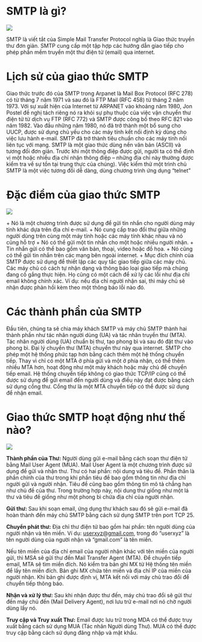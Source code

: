 # SMTP là gì?
<p>
  <img src="https://wikimaytinh.com/wp-content/uploads/smtp-la-gi-giao-thuc-truyen-thu-don-gian.jpg">
  </p>
  SMTP là viết tắt của Simple Mail Transfer Protocol nghĩa là Giao thức truyền thư đơn giản. SMTP cung cấp một tập hợp các hướng dẫn giao tiếp cho phép phần mềm truyền một thư điện tử (email) qua internet.

# Lịch sử của giao thức SMTP
Giao thức trước đó của SMTP trong Arpanet là Mail Box Protocol (RFC 278) có từ tháng 7 năm 1971 và sau đó là FTP Mail (RFC 458) từ tháng 2 năm 1973. Với sự xuất hiện của Internet từ ARPANET vào khoảng năm 1980, Jon Postel đề nghị tách riêng nó ra khỏi sự phụ thuộc của việc vận chuyển thư điện tử từ dịch vụ FTP (RFC 772) và SMTP được công bố theo RFC 821 vào năm 1982.
Vào đầu những năm 1980, nó đã trở thành một bổ sung cho UUCP, được sử dụng chủ yếu cho các máy tính kết nối định kỳ dùng cho việc lưu hành e-mail. SMTP đã trở thành tiêu chuẩn cho các máy tính nối liên tục với mạng. 
SMTP là một giao thức dùng nền văn bản (ASCII) và tương đối đơn giản. Trước khi một thông điệp được gửi, người ta có thể định vị một hoặc nhiều địa chỉ nhận thông điệp – những địa chỉ này thường được kiểm tra về sự tồn tại trung thực của chúng). Việc kiểm thử một trình chủ SMTP là một việc tương đối dễ dàng, dùng chương trình ứng dụng “telnet”

# Đặc điểm của giao thức SMTP
<p>
  <img src="https://wikimaytinh.com/wp-content/uploads/smtp-la-gi-giao-thuc-truyen-thu-don-gian-mohinh.jpg"> 
  </p>
  + Nó là một chương trình được sử dụng để gửi tin nhắn cho người dùng máy tính khác dựa trên địa chỉ e-mail.
  + Nó cung cấp trao đổi thư giữa những người dùng trên cùng một máy tính hoặc các máy tính khác nhau và nó cũng hỗ trợ 
  + Nó có thể gửi một tin nhắn cho một hoặc nhiều người nhận.
  + Tin nhắn gửi có thể bao gồm văn bản, thoại, video hoặc đồ họa. 
  + Nó cũng có thể gửi tin nhắn trên các mạng bên ngoài internet. 
  + Mục đích chính của SMTP được sử dụng để thiết lập các quy tắc giao tiếp giữa các máy chủ. Các máy chủ có cách tự nhận dạng và thông báo loại giao tiếp mà chúng đang cố gắng thực hiện. Họ cũng có một cách để xử lý các lỗi như địa chỉ email không chính xác. Ví dụ: nếu địa chỉ người nhận sai, thì máy chủ sẽ nhận được phản hồi kèm theo một thông báo lỗi nào đó.

 # Các thành phần của SMTP 
 Đầu tiên, chúng ta sẽ chia máy khách SMTP và máy chủ SMTP thành hai thành phần như tác nhân người dùng (UA) và tác nhân truyền thư (MTA). Tác nhân người dùng (UA) chuẩn bị thư, tạo phong bì và sau đó đặt thư vào phong bì. Đại lý chuyển thư (MTA) chuyển thư này qua internet.
 SMTP cho phép một hệ thống phức tạp hơn bằng cách thêm một hệ thống chuyển tiếp. Thay vì chỉ có một MTA ở phía gửi và một ở phía nhận, có thể thêm nhiều MTA hơn, hoạt động như một máy khách hoặc máy chủ để chuyển tiếp email.
 Hệ thống chuyển tiếp không có giao thức TCP/IP cũng có thể được sử dụng để gửi email đến người dùng và điều này đạt được bằng cách sử dụng cổng thư. Cổng thư là một MTA chuyển tiếp có thể được sử dụng để nhận email.

# Giao thức SMTP hoạt động như thế nào?
<p>
  <img src="https://wikimaytinh.com/wp-content/uploads/smtp-la-gi-giao-thuc-truyen-thu-don-gian-hoat-dong.jpg">
  </p>
  
**Thành phần của Thư:** Người dùng gửi e-mail bằng cách soạn thư điện tử bằng Mail User Agent (MUA). Mail User Agent là một chương trình được sử dụng để gửi và nhận thư. Thư có hai phần: nội dung và tiêu đề. Phần thân là phần chính của thư trong khi phần tiêu đề bao gồm thông tin như địa chỉ người gửi và người nhận. Tiêu đề cũng bao gồm thông tin mô tả chẳng hạn như chủ đề của thư. Trong trường hợp này, nội dung thư giống như một lá thư và tiêu đề giống như một phong bì chứa địa chỉ của người nhận. 
 
**Gửi thư:** Sau khi soạn email, ứng dụng thư khách sau đó sẽ gửi e-mail đã hoàn thành đến máy chủ SMTP bằng cách sử dụng SMTP trên port TCP 25.

**Chuyển phát thư:**  Địa chỉ thư điện tử bao gồm hai phần: tên người dùng của người nhận và tên miền. Ví dụ: userxyz@gmail.com, trong đó “userxyz” là tên người dùng của người nhận và “gmail.com” là tên miền. 

  Nếu tên miền của địa chỉ email của người nhận khác với tên miền của người gửi, thì MSA sẽ gửi thư đến Mail Transfer Agent (MTA). Để chuyển tiếp email, MTA sẽ tìm miền đích. Nó kiểm tra bản ghi MX từ Hệ thống tên miền để lấy tên miền đích. Bản ghi MX chứa tên miền và địa chỉ IP của miền của người nhận. Khi bản ghi được định vị, MTA kết nối với máy chủ trao đổi để chuyển tiếp thông báo.
  
  **Nhận và xử lý thư:** Sau khi nhận được thư đến, máy chủ trao đổi sẽ gửi thư đến máy chủ đến (Mail Delivery Agent), nơi lưu trữ e-mail nơi nó chờ người dùng lấy nó. 
  
  **Truy cập và Truy xuất Thư:** Email được lưu trữ trong MDA có thể được truy xuất bằng cách sử dụng MUA (Tác nhân Người dùng Thư). MUA có thể được truy cập bằng cách sử dụng đăng nhập và mật khẩu.
